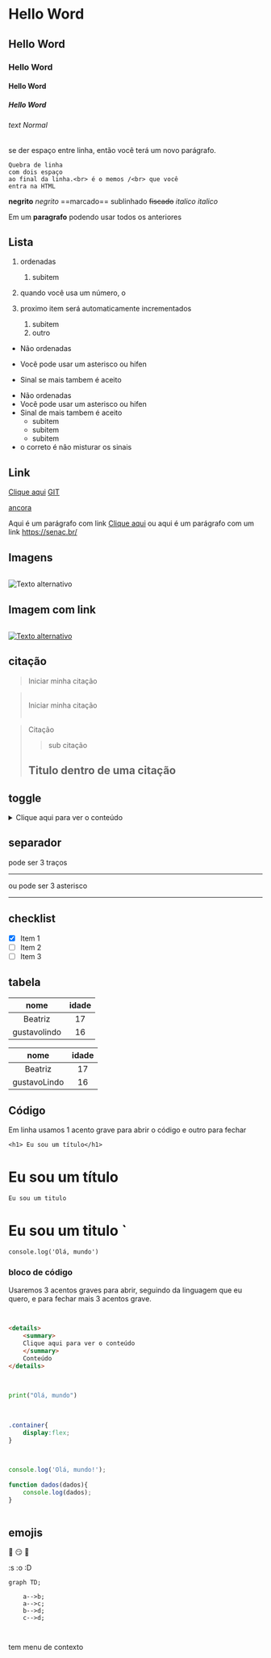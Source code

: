 # Hello Word
## Hello Word
### Hello Word
#### Hello Word
##### Hello Word
###### text Normal
 
 
se der espaço
entre linha, então você
terá um novo parágrafo.
 
    Quebra de linha
    com dois espaço
    ao final da linha.<br> é o memos /<br> que você
    entra na HTML
 
**negrito**
_negrito_
==marcado==
sublinhado
~~fiscado~~
*italico*
_italico_
 
 Em um **paragrafo** podendo usar todos os anteriores
 
 ## Lista
 
 1. ordenadas
    1. subitem
 
2. quando você usa um número, o
 
3. proximo item será automaticamente incrementados
    1. subitem
    1. outro
 
-   Não ordenadas
*   Você pode usar um asterisco ou hifen
+   Sinal se mais tambem é aceito
 
- Não ordenadas
- Você pode usar um asterisco ou hifen
- Sinal de mais tambem é aceito
    - subitem
    - subitem
    - subitem
-   o   correto é não misturar os sinais
 
## Link
 
[Clique aqui](https://senac.br/)
[GIT](https://github.com/Beatrizbela/TDS01.git)
 
[ancora](#markdown)
 
Aqui é um parágrafo com link
 [Clique aqui](https://senac.br/ "Titulo para esse link") ou aqui é um parágrafo com um link https://senac.br/
 
 ## Imagens
 
![]()
 
 ![Texto alternativo](https://embarcados.com.br/wp-content/uploads/2015/02/imagem-de-destaque-39.png)
 
 
 ## Imagem com link                  
 
 [![]()]()
 
[![Texto alternativo](https://git-scm.com/images/logos/2color-linghtbg@2x.png)](http://gmail.com)
 
## citação
 
> Iniciar minha citação
 
> <br>
> Iniciar minha citação
> <br><br>
 
> Citação
>> sub citação
> ## Titulo dentro de uma citação
 
 
## toggle
 
<details>
    <summary>
    Clique aqui para ver o conteúdo
    </summary>
    Conteúdo  
</details>
 
## separador
 
pode ser 3 traços
 
---
 
ou pode ser 3 asterisco
 
***
 
## checklist
 
- [x] Item 1
- [ ] Item 2
- [ ] Item 3
 
 ## tabela
 
 | nome  | idade |
 | :----:  | :----:  |
 |Beatriz| 17    |
 |gustavolindo| 16    |
 
 | nome  | idade |
 | :----:  | :----:  |
 |Beatriz| 17    |
 |gustavoLindo| 16    |
 
## Código
 
Em linha usamos 1 acento grave para abrir o código e outro para fechar
 
`<h1> Eu sou um título</h1>`
 
<h1> Eu sou um título</h1>
 
` Eu sou um titulo `
 
 # Eu sou um titulo `
 
`console.log('Olá, mundo')`
 
### bloco de código
 
 
Usaremos 3 acentos graves para abrir, seguindo da linguagem que eu quero, e para fechar mais 3 acentos grave.
 
``` html
 
 
<details>
    <summary>
    Clique aqui para ver o conteúdo
    </summary>
    Conteúdo  
</details>
 
```
 
```python
 
print("Olá, mundo")
 
```
 
 
``` css
 
.container{
    display:flex;
}
 
```
 
``` javascript
 
console.log('Olá, mundo!');
 
function dados(dados){
    console.log(dados);
}
 
```
 
## emojis
 
:rocket:
:smirk:
:elephant:
 
:s
:o
:D
 
``` mermaid
graph TD;
 
    a-->b;
    a-->c;
    b-->d;
    c-->d;
 
 
```
 
 
 
tem menu de contexto